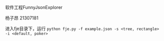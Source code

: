 软件工程FunnyJsonExplorer

杨子昂 21307181

进入fje目录下，运行 `python fje.py -f example.json -s <tree, rectangle> -i <default, poker>`
